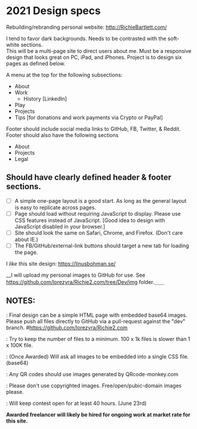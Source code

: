 # 2021 Design specs
Rebuilding/rebranding personal website: http://RichieBartlett.com/ 

I tend to favor dark backgrounds. Needs to be contrasted with the soft-white sections.  
This will be a multi-page site to direct users about me. Must be a responsive design that looks great on PC, iPad, and iPhones.
Project is to design six pages as defined below.

A menu at the top for the following subsections: 
- About
- Work
  - History [LinkedIn]
- Play
- Projects
- Tips [for donations and work payments via Crypto or PayPal]


Footer should include social media links to GitHub, FB, Twitter, & Reddit.
Footer should also have the following sections
- About
- Projects
- Legal


## Should have clearly defined header & footer sections. 
- [ ] A simple one-page layout is a good start. As long as the general layout is easy to replicate across pages.
- [ ] Page should load without requiring JavaScript to display. Please use CSS features instead of JavaScript. [Good idea to design with JavaScript disabled in your browser.]
- [ ] Site should look the same on Safari, Chrome, and Firefox. (Don't care about IE.) 
- [ ] The FB/GitHub/external-link buttons should target a new tab for loading the page.   

I _like_ this site design: https://linusbohman.se/

__I will upload my personal images to GitHub for use. See https://github.com/lorezyra/Richie2.com/tree/Dev/img folder.＿＿


## NOTES:  
: Final design can be a simple HTML page with embedded base64 images. Please push all files directly to GitHub via a pull-request against the "dev" branch. #https://github.com/lorezyra/Richie2.com

: Try to keep the number of files to a minimum. 100 x 1k files is slower than 1 x 100K file. 

: (Once Awarded) Will ask all images to be embedded into a single CSS file. (base64) 

: Any QR codes should use images generated by QRcode-monkey.com

: Please don't use copyrighted images. Free/open/pubic-domain images please. 

: Will keep contest open for at least 40 hours. (June 23rd)


**Awarded freelancer will likely be hired for ongoing work at market rate for this site.**

